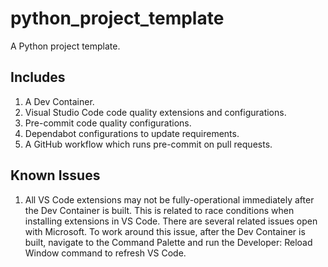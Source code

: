 # python_project_template

A Python project template.

## Includes

1. A Dev Container.
2. Visual Studio Code code quality extensions and configurations.
3. Pre-commit code quality configurations.
4. Dependabot configurations to update requirements.
5. A GitHub workflow which runs pre-commit on pull requests.

## Known Issues

1. All VS Code extensions may not be fully-operational immediately after the Dev
Container is built. This is related to race conditions when installing extensions in VS
Code. There are several related issues open with Microsoft. To work around this issue,
after the Dev Container is built, navigate to the Command Palette and run the Developer:
Reload Window command to refresh VS Code.
